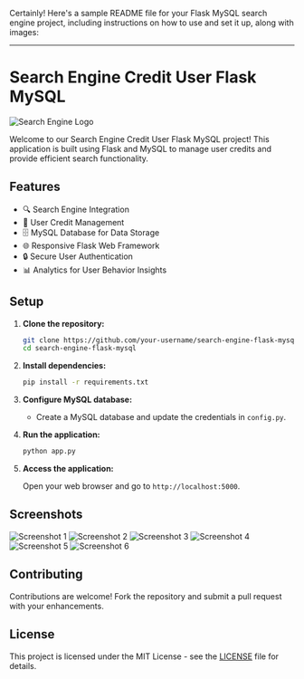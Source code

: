 Certainly! Here's a sample README file for your Flask MySQL search engine project, including instructions on how to use and set it up, along with images:

---

# Search Engine Credit User Flask MySQL

![Search Engine Logo](images/image1.png)

Welcome to our Search Engine Credit User Flask MySQL project! This application is built using Flask and MySQL to manage user credits and provide efficient search functionality.

## Features

- 🔍 Search Engine Integration
- 📝 User Credit Management
- 🗄️ MySQL Database for Data Storage
- 🌐 Responsive Flask Web Framework
- 🔒 Secure User Authentication
- 📊 Analytics for User Behavior Insights

## Setup

1. **Clone the repository:**

   ```bash
   git clone https://github.com/your-username/search-engine-flask-mysql.git
   cd search-engine-flask-mysql
   ```

2. **Install dependencies:**

   ```bash
   pip install -r requirements.txt
   ```

3. **Configure MySQL database:**

   - Create a MySQL database and update the credentials in `config.py`.

4. **Run the application:**

   ```bash
   python app.py
   ```

5. **Access the application:**

   Open your web browser and go to `http://localhost:5000`.

## Screenshots

![Screenshot 1](images/image1.png)
![Screenshot 2](images/image2.png)
![Screenshot 3](images/image3.png)
![Screenshot 4](images/image4.png)
![Screenshot 5](images/image5.png)
![Screenshot 6](images/image6.png)

## Contributing

Contributions are welcome! Fork the repository and submit a pull request with your enhancements.

## License

This project is licensed under the MIT License - see the [LICENSE](LICENSE) file for details.
